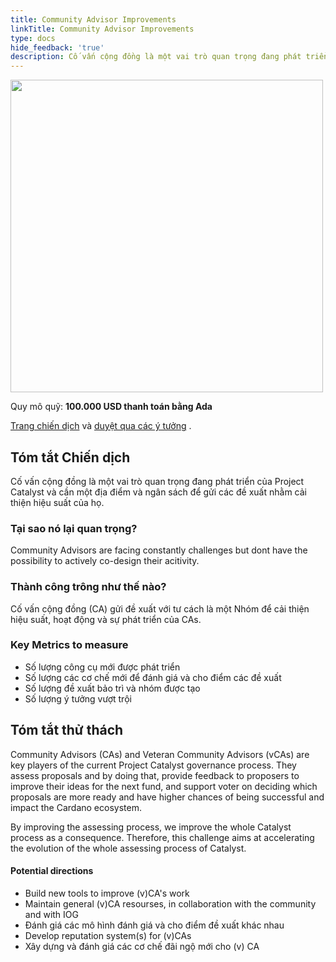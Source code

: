 ```yaml
---
title: Community Advisor Improvements
linkTitle: Community Advisor Improvements
type: docs
hide_feedback: 'true'
description: Cố vấn cộng đồng là một vai trò quan trọng đang phát triển của Project Catalyst và cần một địa điểm và ngân sách để gửi các đề xuất nhằm cải thiện hiệu suất của họ
---
```


<img src="https://cardano.ideascale.com/community-library/accounts/93/936143/Public/21-Community-Advisor-Improvements-dbdbe2.png" style="width:500px;height500px">

Quy mô quỹ: **100.000 USD thanh toán bằng Ada**

[Trang chiến dịch](https://cardano.ideascale.com/c/idea/384394) và [duyệt qua các ý tưởng](https://cardano.ideascale.com/c/campaigns/26453/stage/all/ideas/unspecified) .

## Tóm tắt Chiến dịch

Cố vấn cộng đồng là một vai trò quan trọng đang phát triển của Project Catalyst và cần một địa điểm và ngân sách để gửi các đề xuất nhằm cải thiện hiệu suất của họ.

### Tại sao nó lại quan trọng?

Community Advisors are facing constantly challenges but dont have the possibility to actively co-design their acitivity.

### Thành công trông như thế nào?

Cố vấn cộng đồng (CA) gửi đề xuất với tư cách là một Nhóm để cải thiện hiệu suất, hoạt động và sự phát triển của CAs.

### Key Metrics to measure

- Số lượng công cụ mới được phát triển
- Số lượng các cơ chế mới để đánh giá và cho điểm các đề xuất
- Số lượng đề xuất bảo trì và nhóm được tạo
- Số lượng ý tưởng vượt trội

## Tóm tắt thử thách

Community Advisors (CAs) and Veteran Community Advisors (vCAs) are key players of the current Project Catalyst governance process. They assess proposals and by doing that, provide feedback to proposers to improve their ideas for the next fund, and support voter on deciding which proposals are more ready and have higher chances of being successful and impact the Cardano ecosystem.

By improving the assessing process, we improve the whole Catalyst process as a consequence. Therefore, this challenge aims at accelerating the evolution of the whole assessing process of Catalyst.

#### Potential directions

- Build new tools to improve (v)CA's work
- Maintain general (v)CA resourses, in collaboration with the community and with IOG
- Đánh giá các mô hình đánh giá và cho điểm đề xuất khác nhau
- Develop reputation system(s) for (v)CAs
- Xây dựng và đánh giá các cơ chế đãi ngộ mới cho (v) CA
